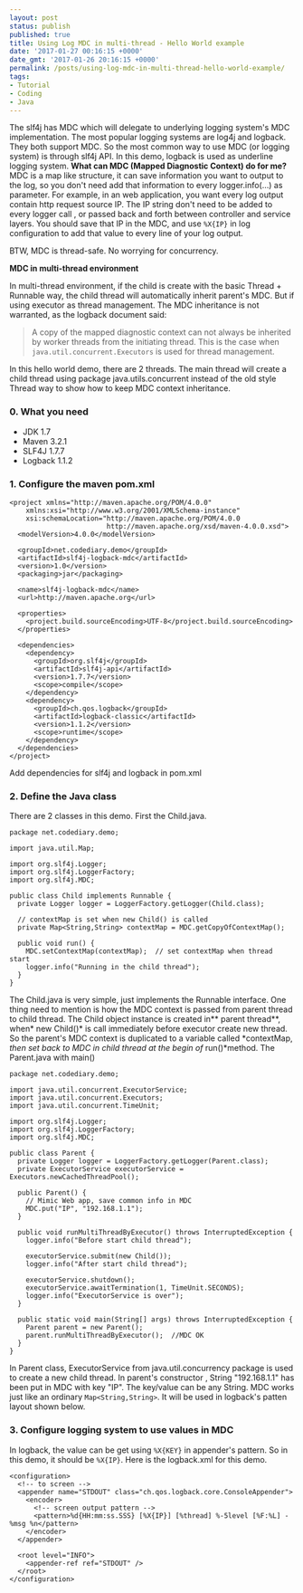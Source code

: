 ```yaml
---
layout: post
status: publish
published: true
title: Using Log MDC in multi-thread - Hello World example
date: '2017-01-27 00:16:15 +0000'
date_gmt: '2017-01-26 20:16:15 +0000'
permalink: /posts/using-log-mdc-in-multi-thread-hello-world-example/
tags:
- Tutorial
- Coding
- Java
---
```

The slf4j has MDC which will delegate to underlying logging system's MDC implementation. The most popular logging systems are log4j and logback. They both support MDC. So the most common way to use MDC (or logging system) is through slf4j API. In this demo, logback is used as underline logging system. **What can MDC (Mapped Diagnostic Context) do for me?** MDC is a map like structure, it can save information you want to output to the log, so you don't need add that information to every logger.info(&hellip;) as parameter. For example, in an web application, you want every log output contain http request source IP. The IP string don't need to be added to every logger call , or passed back and forth between controller and service layers. You should save that IP in the MDC, and use `%X{IP}` in log configuration to add that value to every line of your log output.

BTW, MDC is thread-safe. No worrying for concurrency. 

**MDC in multi-thread environment**

In multi-thread environment, if the child is create with the basic Thread + Runnable way, the child thread will automatically inherit parent's MDC. But if using executor as thread management. The MDC inheritance is not warranted, as the logback document said:

> A copy of the mapped diagnostic context can not always be inherited by worker threads from the initiating thread. This is the case when `java.util.concurrent.Executors` is used for thread management.

In this hello world demo, there are 2 threads. The main thread will create a child thread using package java.utils.concurrent instead of the old style Thread way to show how to keep MDC context inheritance.
### 0. What you need

* JDK 1.7
* Maven 3.2.1
* SLF4J 1.7.7
* Logback 1.1.2

### 1. Configure the maven pom.xml

```
<project xmlns="http://maven.apache.org/POM/4.0.0"
    xmlns:xsi="http://www.w3.org/2001/XMLSchema-instance"
    xsi:schemaLocation="http://maven.apache.org/POM/4.0.0 
                        http://maven.apache.org/xsd/maven-4.0.0.xsd">
  <modelVersion>4.0.0</modelVersion>
 
  <groupId>net.codediary.demo</groupId>
  <artifactId>slf4j-logback-mdc</artifactId>
  <version>1.0</version>
  <packaging>jar</packaging>
 
  <name>slf4j-logback-mdc</name>
  <url>http://maven.apache.org</url>
 
  <properties>
    <project.build.sourceEncoding>UTF-8</project.build.sourceEncoding>
  </properties>
 
  <dependencies>
    <dependency>
      <groupId>org.slf4j</groupId>
      <artifactId>slf4j-api</artifactId>
      <version>1.7.7</version>
      <scope>compile</scope>
    </dependency>
    <dependency>
      <groupId>ch.qos.logback</groupId>
      <artifactId>logback-classic</artifactId>
      <version>1.1.2</version>
      <scope>runtime</scope>
    </dependency>
  </dependencies>
</project>
```
Add dependencies for slf4j and logback in pom.xml

### 2. Define the Java class

There are 2 classes in this demo. First the Child.java.

```
package net.codediary.demo;
 
import java.util.Map;
 
import org.slf4j.Logger;
import org.slf4j.LoggerFactory;
import org.slf4j.MDC;
 
public class Child implements Runnable {
  private Logger logger = LoggerFactory.getLogger(Child.class);
   
  // contextMap is set when new Child() is called
  private Map<String,String> contextMap = MDC.getCopyOfContextMap();
   
  public void run() {
    MDC.setContextMap(contextMap);  // set contextMap when thread start
    logger.info("Running in the child thread");
  }
}
```

The Child.java is very simple, just implements the Runnable interface. One thing need to mention is how the MDC context is passed from parent thread to child thread. The Child object instance is created in** parent thread**, when* new Child()* is call immediately before executor create new thread. So the parent's MDC context is duplicated to a variable called *contextMap, *then set back to MDC in child thread at the begin of* run()*method.
The Parent.java with main()

```
package net.codediary.demo;
 
import java.util.concurrent.ExecutorService;
import java.util.concurrent.Executors;
import java.util.concurrent.TimeUnit;
 
import org.slf4j.Logger;
import org.slf4j.LoggerFactory;
import org.slf4j.MDC;
 
public class Parent {
  private Logger logger = LoggerFactory.getLogger(Parent.class);
  private ExecutorService executorService = Executors.newCachedThreadPool();
   
  public Parent() {
    // Mimic Web app, save common info in MDC
    MDC.put("IP", "192.168.1.1");
  }
 
  public void runMultiThreadByExecutor() throws InterruptedException {
    logger.info("Before start child thread");
     
    executorService.submit(new Child());
    logger.info("After start child thread");
     
    executorService.shutdown();
    executorService.awaitTermination(1, TimeUnit.SECONDS);
    logger.info("ExecutorService is over");
  }
 
  public static void main(String[] args) throws InterruptedException {
    Parent parent = new Parent();
    parent.runMultiThreadByExecutor();  //MDC OK
  }
}
```

In Parent class, ExecutorService from java.util.concurrency package is used to create a new child thread. In parent's constructor , String "192.168.1.1" has been put in MDC with key "IP". The key/value can be any String. MDC works just like an ordinary `Map<String,String>`. It will be used in logback's patten layout shown below.

### 3. Configure logging system to use values in MDC
In logback, the value can be get using `%X{KEY}` in appender's pattern. So in this demo, it should be `%X{IP}`. Here is the logback.xml for this demo.
```
<configuration>
  <!-- to screen -->
  <appender name="STDOUT" class="ch.qos.logback.core.ConsoleAppender">
    <encoder>
      <!-- screen output pattern -->
      <pattern>%d{HH:mm:ss.SSS} [%X{IP}] [%thread] %-5level [%F:%L] - %msg %n</pattern>
    </encoder>
  </appender>
  
  <root level="INFO">
    <appender-ref ref="STDOUT" />
  </root>
</configuration>
```